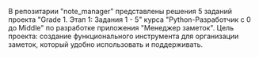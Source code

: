 В репозитарии "note_manager" представлены решения 5 заданий проекта "Grade 1. Этап 1: Задания 1 - 5" курса "Python-Разработчик с 0 до Middle" по разработке приложения "Менеджер заметок".
Цель проекта: создание функционального инструмента для организации заметок, который удобно использовать и поддерживать.
